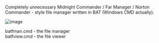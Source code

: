 Completely unnecessary Midnight Commander / Far Manager / Norton Commander - style file manager written in BAT (Windows CMD actually).

![image](https://github.com/roodyster/batfman/assets/18363774/3b381f1e-a8bd-49fc-adcd-4d474b1f2c0f)

batfman.cmd - the file manager <br> 
batfview.cmd - the file viewer <br>
